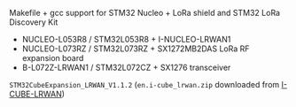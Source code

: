 Makefile + gcc support for STM32 Nucleo + LoRa shield and STM32 LoRa Discovery Kit

* NUCLEO-L053R8 / STM32L053R8 + I-NUCLEO-LRWAN1
* NUCLEO-L073RZ / STM32L073RZ + SX1272MB2DAS LoRa RF expansion board
* B-L072Z-LRWAN1 / STM32L072CZ + SX1276 transceiver

`STM32CubeExpansion_LRWAN_V1.1.2` (`en.i-cube_lrwan.zip` downloaded from
[I-CUBE-LRWAN](http://www.st.com/en/embedded-software/i-cube-lrwan.html))
